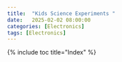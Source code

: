 ```yaml
---
title:  "Kids Science Experiments "
date:   2025-02-02 08:00:00
categories: [Electronics] 
tags: [Electronics]
---
```

{% include toc title="Index" %}